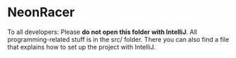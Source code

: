 # NeonRacer

To all developers: Please **do not open this folder with IntelliJ**. All programming-related stuff is in the src/ folder. There you can also find a file that explains how to set up the project with IntelliJ.
